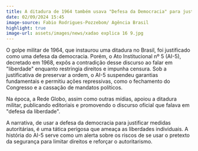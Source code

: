 ```yaml
---
title: A ditadura de 1964 também usava "Defesa da Democracia" para justificar censura
date: 02/09/2024 15:45
image-source: Fabio Rodrigues-Pozzebom/ Agência Brasil
highlight: true
image-url: assets/images/news/xadao explica 16 9.jpg
---
```


O golpe militar de 1964, que instaurou uma ditadura no Brasil, foi justificado como uma defesa da democracia. Porém, o Ato Institucional nº 5 (AI-5), decretado em 1968, expôs a contradição desse discurso ao falar em "liberdade" enquanto restringia direitos e impunha censura. Sob a justificativa de preservar a ordem, o AI-5 suspendeu garantias fundamentais e permitiu ações repressivas, como o fechamento do Congresso e a cassação de mandatos políticos.

Na época, a Rede Globo, assim como outras mídias, apoiou a ditadura militar, publicando editoriais e promovendo o discurso oficial que falava em "defesa da liberdade".

A narrativa, de usar a defesa da democracia para justificar medidas autoritárias, é uma tática perigosa que ameaça as liberdades individuais. A história do AI-5 serve como um alerta sobre os riscos de se usar o pretexto da segurança para limitar direitos e reforçar o autoritarismo.